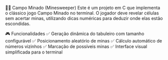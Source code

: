 🕵️‍♂️ Campo Minado (Minesweeper)
Este é um projeto em C que implementa o clássico jogo Campo Minado no terminal. O jogador deve revelar células sem acertar minas, utilizando dicas numéricas para deduzir onde elas estão escondidas.

🎮 Funcionalidades
✅ Geração dinâmica do tabuleiro com tamanho configurável
✅ Posicionamento aleatório de minas
✅ Cálculo automático de números vizinhos
✅ Marcação de possíveis minas
✅ Interface visual simplificada para o terminal
